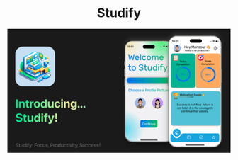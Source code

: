 <div align="center">
  <h1>Studify</h1>
</div>

<p align="center">
  <img src="ReadmeAssets/Studify_banner.png" alt="Studify Banner">
</p>
